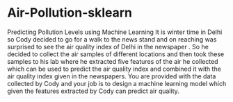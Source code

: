 # Air-Pollution-sklearn
Predicting Pollution Levels using Machine Learning
It is winter time in Delhi so Cody decided to go for a walk to the news stand and on reaching
was surprised to see the air quality index of Delhi in the newspaper . So he decided to collect
the air samples of different locations and then took these samples to his lab where he extracted
five features of the air he collected which can be used to predict the air quality index and
combined it with the air quality index given in the newspapers. You are provided with the data
collected by Cody and your job is to design a machine learning model which given the features
extracted by Cody can predict air quality.
